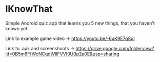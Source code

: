 # IKnowThat
Simple Android quiz app that learns you 5 new things, that you haven't known yet.

Link to example game video -> https://youtu.be/-6uK9E7qSuI

Link to .apk and screenshoots -> https://drive.google.com/folderview?id=0B5m6FfWcNCqdWllFVVI0U0p2a0E&usp=sharing
